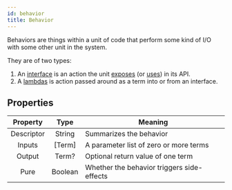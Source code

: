 ```yaml
---
id: behavior
title: Behavior
---
```


Behaviors are things within a unit of code that perform some kind of I/O with some other unit in the system.

They are of two types:

1. An [interface](interface.md) is an action the unit [exposes](input.md) (or [uses](output.md)) in its API.
1. A [lambdas](lambda.md) is action passed around as a term into or from an interface.

## Properties

|  Property  |  Type   |                  Meaning                   |
| :--------: | :-----: | ------------------------------------------ |
| Descriptor | String  | Summarizes the behavior                    |
|   Inputs   | [Term]  | A parameter list of zero or more terms     |
|   Output   |  Term?  | Optional return value of one term          |
|    Pure    | Boolean | Whether the behavior triggers side-effects |